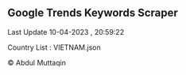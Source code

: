 

## Google Trends Keywords Scraper 
 
Last Update 10-04-2023 , 20:59:22

Country List :
VIETNAM.json



© Abdul Muttaqin 
